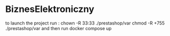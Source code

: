 # BiznesElektroniczny
to launch the project 
run :
chown -R 33:33 ./prestashop/var
chmod -R +755 ./prestashop/var
and then run docker compose up 
